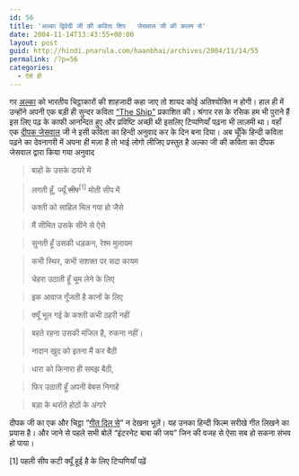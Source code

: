 ```yaml
---
id: 56
title: 'अल्का द्विवेदी जी की कविता शिप   जेसवाल जी की कलम से'
date: 2004-11-14T13:43:55+00:00
layout: post
guid: http://hindi.pnarula.com/haanbhai/archives/2004/11/14/55
permalink: /?p=56
categories:
  - ऐसे ही
---
```

गर [अल्का](http://www.alkadwivedi.net/) को भारतीय चिट्ठाकारों की शाहजादी कहा जाए तो शायद कोई अतिश्योक्ति न होगी। हाल ही में उन्होंने अपनी एक बड़ी ही सुन्दर कविता [&#8220;The Ship&#8221;](http://www.alkadwivedi.net/archives/000099.shtml) प्रकाशित की। श्रंगार रस के रसिक हम भी पुराने हैं इस लिए पढ़ के काफी आनन्दित हुए और प्रविष्टि अच्छी थी इसलिए टिप्पणियाँ पढ़ना भी लाज़मी था। वहाँ एक [दीपक जेसवाल](http://randomexpressions.rediffblogs.com/) जी ने इसी कविता का हिन्दी अनुवाद कर के दिन बना दिया। अब चूँकि हिन्दी कविता पढ़ने का देवनागरी में अपना ही मज़ा है तो भाई लोगो लीजिए प्रस्तुत है अल्का जी की कविता का दीपक जेसवाल द्वारा किया गया अनुवाद

> बाहों के उसके दायरे में
  
> लगती हूँ, ज्यूँ <strike>सीप</strike><sup>[1]</sup> मोती सीप में
> 
> कश्ती को साहिल मिल गया हो जैसे
  
> मैं सीमित उसके सीने से ऐसे
  
> सुनती हूँ उसकी धड़कन, रेश्म मुलायम
  
> कभी स्थिर, कभी सशक्त पर सदा कायम
> 
> चेहरा उठाती हूँ चूम लेने के लिए
  
> इक आवाज गूँजती है कानों के लिए
  
> क्यूँ भूल गई के कश्ती कभी ठहरी नहीं
  
> बहते रहना उसकी मंजिल है, रुकना नहीं।
> 
> नादान खुद को इतना मैं कर बैठी
  
> धारा को किनारा ही समझ बैठी,
  
> फिर उठाती हूँ अपनी बेबस निगाहें
  
> बड़ा के थर्राते होठों के अंगारे

दीपक जी का एक और चिट्ठा &#8220;[गीत दिल से](http://geetdilse.rediffblogs.com/)&#8221; न देखना भूलें। यह उनका हिन्दी फिल्म सरीखे गीत लिखने का प्रयास है। और जाने से पहले सभी बोलें   &#8220;इंटरनेट बाबा की जय&#8221; जिन की वजह से ऐसा सब हो सकना संभव हो पाया।

[1] पहली सीप कटी क्यूँ हूई है के लिए टिप्पणियाँ पढ़ें
